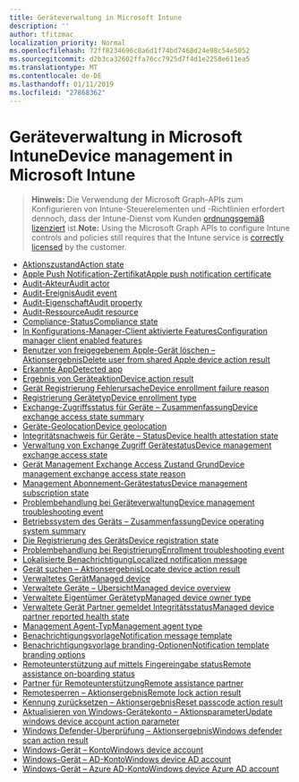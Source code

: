 ```yaml
---
title: Geräteverwaltung in Microsoft Intune
description: ''
author: tfitzmac
localization_priority: Normal
ms.openlocfilehash: 72ff8234696c8a6d1f74bd7468d24e98c54e5052
ms.sourcegitcommit: d2b3ca32602ffa76cc7925d7f4d1e2258e611ea5
ms.translationtype: MT
ms.contentlocale: de-DE
ms.lasthandoff: 01/11/2019
ms.locfileid: "27868362"
---
```

# <a name="device-management-in-microsoft-intune"></a><span data-ttu-id="be305-102">Geräteverwaltung in Microsoft Intune</span><span class="sxs-lookup"><span data-stu-id="be305-102">Device management in Microsoft Intune</span></span>

> <span data-ttu-id="be305-103">**Hinweis:** Die Verwendung der Microsoft Graph-APIs zum Konfigurieren von Intune-Steuerelementen und -Richtlinien erfordert dennoch, dass der Intune-Dienst vom Kunden [ordnungsgemäß lizenziert](https://www.microsoft.com/en-us/cloud-platform/microsoft-intune-pricing) ist.</span><span class="sxs-lookup"><span data-stu-id="be305-103">**Note:** Using the Microsoft Graph APIs to configure Intune controls and policies still requires that the Intune service is [correctly licensed](https://www.microsoft.com/en-us/cloud-platform/microsoft-intune-pricing) by the customer.</span></span>

- [<span data-ttu-id="be305-104">Aktionszustand</span><span class="sxs-lookup"><span data-stu-id="be305-104">Action state</span></span>](intune-devices-actionstate.md)
- [<span data-ttu-id="be305-105">Apple Push Notification-Zertifikat</span><span class="sxs-lookup"><span data-stu-id="be305-105">Apple push notification certificate</span></span>](intune-devices-applepushnotificationcertificate.md)
- [<span data-ttu-id="be305-106">Audit-Akteur</span><span class="sxs-lookup"><span data-stu-id="be305-106">Audit actor</span></span>](intune-auditing-auditactor.md)
- [<span data-ttu-id="be305-107">Audit-Ereignis</span><span class="sxs-lookup"><span data-stu-id="be305-107">Audit event</span></span>](intune-auditing-auditevent.md)
- [<span data-ttu-id="be305-108">Audit-Eigenschaft</span><span class="sxs-lookup"><span data-stu-id="be305-108">Audit property</span></span>](intune-auditing-auditproperty.md)
- [<span data-ttu-id="be305-109">Audit-Ressource</span><span class="sxs-lookup"><span data-stu-id="be305-109">Audit resource</span></span>](intune-auditing-auditresource.md)
- [<span data-ttu-id="be305-110">Compliance-Status</span><span class="sxs-lookup"><span data-stu-id="be305-110">Compliance state</span></span>](intune-devices-compliancestate.md)
- [<span data-ttu-id="be305-111">In Konfigurations-Manager-Client aktivierte Features</span><span class="sxs-lookup"><span data-stu-id="be305-111">Configuration manager client enabled features</span></span>](intune-devices-configurationmanagerclientenabledfeatures.md)
- [<span data-ttu-id="be305-112">Benutzer von freigegebenem Apple-Gerät löschen – Aktionsergebnis</span><span class="sxs-lookup"><span data-stu-id="be305-112">Delete user from shared Apple device action result</span></span>](intune-devices-deleteuserfromsharedappledeviceactionresult.md)
- [<span data-ttu-id="be305-113">Erkannte App</span><span class="sxs-lookup"><span data-stu-id="be305-113">Detected app</span></span>](intune-devices-detectedapp.md)
- [<span data-ttu-id="be305-114">Ergebnis von Geräteaktion</span><span class="sxs-lookup"><span data-stu-id="be305-114">Device action result</span></span>](intune-devices-deviceactionresult.md)
- [<span data-ttu-id="be305-115">Gerät Registrierung Fehlerursache</span><span class="sxs-lookup"><span data-stu-id="be305-115">Device enrollment failure reason</span></span>](intune-troubleshooting-deviceenrollmentfailurereason.md)
- [<span data-ttu-id="be305-116">Registrierung Gerätetyp</span><span class="sxs-lookup"><span data-stu-id="be305-116">Device enrollment type</span></span>](intune-devices-deviceenrollmenttype.md)
- [<span data-ttu-id="be305-117">Exchange-Zugriffsstatus für Geräte – Zusammenfassung</span><span class="sxs-lookup"><span data-stu-id="be305-117">Device exchange access state summary</span></span>](intune-devices-deviceexchangeaccessstatesummary.md)
- [<span data-ttu-id="be305-118">Geräte-Geolocation</span><span class="sxs-lookup"><span data-stu-id="be305-118">Device geolocation</span></span>](intune-devices-devicegeolocation.md)
- [<span data-ttu-id="be305-119">Integritätsnachweis für Geräte – Status</span><span class="sxs-lookup"><span data-stu-id="be305-119">Device health attestation state</span></span>](intune-devices-devicehealthattestationstate.md)
- [<span data-ttu-id="be305-120">Verwaltung von Exchange Zugriff Gerätestatus</span><span class="sxs-lookup"><span data-stu-id="be305-120">Device management exchange access state</span></span>](intune-devices-devicemanagementexchangeaccessstate.md)
- [<span data-ttu-id="be305-121">Gerät Management Exchange Access Zustand Grund</span><span class="sxs-lookup"><span data-stu-id="be305-121">Device management exchange access state reason</span></span>](intune-devices-devicemanagementexchangeaccessstatereason.md)
- [<span data-ttu-id="be305-122">Management Abonnement-Gerätestatus</span><span class="sxs-lookup"><span data-stu-id="be305-122">Device management subscription state</span></span>](intune-devices-devicemanagementsubscriptionstate.md)
- [<span data-ttu-id="be305-123">Problembehandlung bei Geräteverwaltung</span><span class="sxs-lookup"><span data-stu-id="be305-123">Device management troubleshooting event</span></span>](intune-troubleshooting-devicemanagementtroubleshootingevent.md)
- [<span data-ttu-id="be305-124">Betriebssystem des Geräts – Zusammenfassung</span><span class="sxs-lookup"><span data-stu-id="be305-124">Device operating system summary</span></span>](intune-devices-deviceoperatingsystemsummary.md)
- [<span data-ttu-id="be305-125">Die Registrierung des Geräts</span><span class="sxs-lookup"><span data-stu-id="be305-125">Device registration state</span></span>](intune-devices-deviceregistrationstate.md)
- [<span data-ttu-id="be305-126">Problembehandlung bei Registrierung</span><span class="sxs-lookup"><span data-stu-id="be305-126">Enrollment troubleshooting event</span></span>](intune-troubleshooting-enrollmenttroubleshootingevent.md)
- [<span data-ttu-id="be305-127">Lokalisierte Benachrichtigung</span><span class="sxs-lookup"><span data-stu-id="be305-127">Localized notification message</span></span>](intune-notification-localizednotificationmessage.md)
- [<span data-ttu-id="be305-128">Gerät suchen – Aktionsergebnis</span><span class="sxs-lookup"><span data-stu-id="be305-128">Locate device action result</span></span>](intune-devices-locatedeviceactionresult.md)
- [<span data-ttu-id="be305-129">Verwaltetes Gerät</span><span class="sxs-lookup"><span data-stu-id="be305-129">Managed device</span></span>](intune-devices-manageddevice.md)
- [<span data-ttu-id="be305-130">Verwaltete Geräte – Übersicht</span><span class="sxs-lookup"><span data-stu-id="be305-130">Managed device overview</span></span>](intune-devices-manageddeviceoverview.md)
- [<span data-ttu-id="be305-131">Verwaltete Eigentümer Gerätetyp</span><span class="sxs-lookup"><span data-stu-id="be305-131">Managed device owner type</span></span>](intune-devices-manageddeviceownertype.md)
- [<span data-ttu-id="be305-132">Verwaltete Gerät Partner gemeldet Integritätsstatus</span><span class="sxs-lookup"><span data-stu-id="be305-132">Managed device partner reported health state</span></span>](intune-devices-manageddevicepartnerreportedhealthstate.md)
- [<span data-ttu-id="be305-133">Management Agent-Typ</span><span class="sxs-lookup"><span data-stu-id="be305-133">Management agent type</span></span>](intune-devices-managementagenttype.md)
- [<span data-ttu-id="be305-134">Benachrichtigungsvorlage</span><span class="sxs-lookup"><span data-stu-id="be305-134">Notification message template</span></span>](intune-notification-notificationmessagetemplate.md)
- [<span data-ttu-id="be305-135">Benachrichtigungsvorlage branding-Optionen</span><span class="sxs-lookup"><span data-stu-id="be305-135">Notification template branding options</span></span>](intune-notification-notificationtemplatebrandingoptions.md)
- [<span data-ttu-id="be305-136">Remoteunterstützung auf mittels Fingereingabe status</span><span class="sxs-lookup"><span data-stu-id="be305-136">Remote assistance on-boarding status</span></span>](intune-remoteassistance-remoteassistanceonboardingstatus.md)
- [<span data-ttu-id="be305-137">Partner für Remoteunterstützung</span><span class="sxs-lookup"><span data-stu-id="be305-137">Remote assistance partner</span></span>](intune-remoteassistance-remoteassistancepartner.md)
- [<span data-ttu-id="be305-138">Remotesperren – Aktionsergebnis</span><span class="sxs-lookup"><span data-stu-id="be305-138">Remote lock action result</span></span>](intune-devices-remotelockactionresult.md)
- [<span data-ttu-id="be305-139">Kennung zurücksetzen – Aktionsergebnis</span><span class="sxs-lookup"><span data-stu-id="be305-139">Reset passcode action result</span></span>](intune-devices-resetpasscodeactionresult.md)
- [<span data-ttu-id="be305-140">Aktualisieren von Windows-Gerätekonto – Aktionsparameter</span><span class="sxs-lookup"><span data-stu-id="be305-140">Update windows device account action parameter</span></span>](intune-devices-updatewindowsdeviceaccountactionparameter.md)
- [<span data-ttu-id="be305-141">Windows Defender-Überprüfung – Aktionsergebnis</span><span class="sxs-lookup"><span data-stu-id="be305-141">Windows defender scan action result</span></span>](intune-devices-windowsdefenderscanactionresult.md)
- [<span data-ttu-id="be305-142">Windows-Gerät – Konto</span><span class="sxs-lookup"><span data-stu-id="be305-142">Windows device account</span></span>](intune-devices-windowsdeviceaccount.md)
- [<span data-ttu-id="be305-143">Windows-Gerät – AD-Konto</span><span class="sxs-lookup"><span data-stu-id="be305-143">Windows device AD account</span></span>](intune-devices-windowsdeviceadaccount.md)
- [<span data-ttu-id="be305-144">Windows-Gerät – Azure AD-Konto</span><span class="sxs-lookup"><span data-stu-id="be305-144">Windows device Azure AD account</span></span>](intune-devices-windowsdeviceazureadaccount.md)
